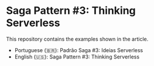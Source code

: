 # Saga Pattern #3: Thinking Serverless
This repository contains the examples shown in the article. 
* Portuguese (🇧🇷): Padrão Saga #3: Ideias Serverless
* English (🇺🇸): Saga Pattern #3: Thinking Serverless